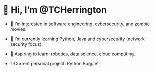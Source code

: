  <h1>👋 Hi, I’m @TCHerrington </h1>

- 👀 I’m interested in software engineering, cybersecurity, and zombie movies.
- 🌱 I’m currently learning Python, Java and cybersecurity (network security focus).
- 🌱 Aspiring to learn: robotics, data science, cloud computing.

- ✨Current personal project: Python Boggle!

<!---
TCHerrington/TCHerrington is a ✨ special ✨ repository because its `README.md` (this file) appears on your GitHub profile.
You can click the Preview link to take a look at your changes.
--->
